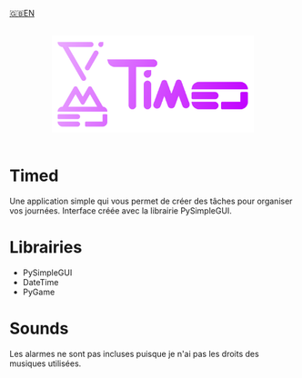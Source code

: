 <a href='https://github.com/Zeyko14/Timed/blob/f5ec3f8a201ccdd92e205c4483cd34ca645200b3/README.md'>🇬🇧EN</a>

<br>
<div align='center'>
  <img src="icons/Timed.png" alt="Timed's Logo" style="height: 170px">
</div>
<br>

# Timed
Une application simple qui vous permet de créer des tâches pour organiser vos journées.
Interface créée avec la librairie PySimpleGUI.
# Librairies
- PySimpleGUI 
- DateTime
- PyGame
# Sounds
Les alarmes ne sont pas incluses puisque je n'ai pas les droits des musiques utilisées.
